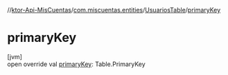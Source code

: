 //[ktor-Api-MisCuentas](../../../index.md)/[com.miscuentas.entities](../index.md)/[UsuariosTable](index.md)/[primaryKey](primary-key.md)

# primaryKey

[jvm]\
open override val [primaryKey](primary-key.md): Table.PrimaryKey

